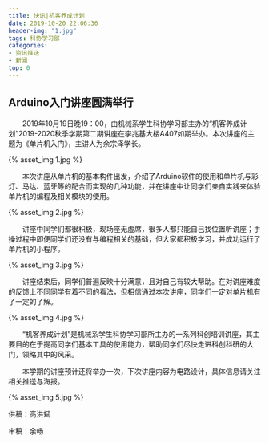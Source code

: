 ```yaml
---
title: 快讯|机客养成计划
date: 2019-10-20 22:06:36
header-img: "1.jpg"
tags: 科协学习部
categories: 
- 资讯推送
- 新闻
top: 0
---
```


##  Arduino入门讲座圆满举行

<!--more-->

&emsp;&emsp;2019年10月19日晚19：00，由机械系学生科协学习部主办的“机客养成计划”2019-2020秋季学期第二期讲座在李兆基大楼A407如期举办。本次讲座的主题为《单片机入门》，主讲人为余宗泽学长。 


{% asset_img 1.jpg %}

&emsp;&emsp;本次讲座从单片机的基本构件出发，介绍了Arduino软件的使用和单片机与彩灯、马达、蓝牙等的配合而实现的几种功能，并在讲座中让同学们亲自实践来体验单片机的编程及相关模块的使用。 


{% asset_img 2.jpg %}

&emsp;&emsp;讲座中同学们都很积极，现场座无虚席，很多人都只能自己找位置听讲座；手操过程中即便同学们还没有与编程相关的基础，但大家都积极学习，并成功运行了单片机的小程序。 


{% asset_img 3.jpg %}

&emsp;&emsp;讲座结束后，同学们普遍反映十分满意，且对自己有较大帮助。在对讲座难度的反馈上不同同学有着不同的看法，但相信通过本次讲座，同学们一定对单片机有了一定的了解。 


{% asset_img 4.jpg %}

&emsp;&emsp;“机客养成计划”是机械系学生科协学习部所主办的一系列科创培训讲座，其主要目的在于提高同学们基本工具的使用能力，帮助同学们尽快走进科创科研的大门，领略其中的风采。

&emsp;&emsp;本学期的讲座预计还将举办一次，下次讲座内容为电路设计，具体信息请关注相关推送与海报。


{% asset_img 5.jpg %}

供稿：高洪斌

审稿：余畅